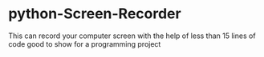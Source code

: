# python-Screen-Recorder
This can record your computer screen with the help of less than 15 lines of code good to show for a programming project 

